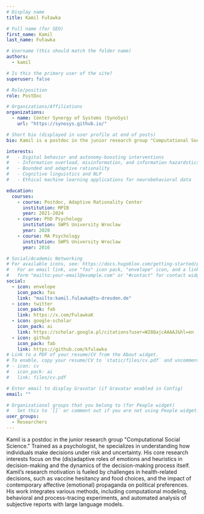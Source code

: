 ```yaml
---
# Display name
title: Kamil Fuławka

# Full name (for SEO)
first_name: Kamil
last_name: Fuławka

# Username (this should match the folder name)
authors:
  - kamil

# Is this the primary user of the site?
superuser: false

# Role/position
role: PostDoc

# Organizations/Affiliations
organizations:
  - name: Center Synergy of Systems (SynoSys)
    url: "https://synosys.github.io/"

# Short bio (displayed in user profile at end of posts)
bio: Kamil is a postdoc in the junior research group "Computational Social Science." Trained as a psychologist, he specializes in understanding how individuals make decisions under risk and uncertainty. His core research interests focus on the (dis)adaptive roles of emotions and heuristics in decision-making and the dynamics of the decision-making process itself. Kamil’s research motivation is fueled by challenges in health-related decisions, such as vaccine hesitancy and food choices, and the impact of contemporary affective (emotional) propaganda on political preferences. His work integrates various methods, including computational modeling, behavioral and process-tracing experiments, and automated analysis of subjective reports with large language models.

interests:
#   - Digital behavior and autonomy-boosting interventions
#   - Information overload, misinformation, and information hazardstics
#   - Bounded and adaptive rationality
#   - Cognitive linguistics and NLP
#   - Ethical machine learning applications for neurobehavioral data

education:
  courses:
    - course: Postdoc, Adaptive Rationality Center
      institution: MPIB
      year: 2021-2024
    - course: PhD Psychology
      institution: SWPS University Wroclaw
      year: 2020
    - course: MA Psychology
      institution: SWPS University Wroclaw
      year: 2016

# Social/Academic Networking
# For available icons, see: https://docs.hugoblox.com/getting-started/page-builder/#icons
#   For an email link, use "fas" icon pack, "envelope" icon, and a link in the
#   form "mailto:your-email@example.com" or "#contact" for contact widget.
social:
  - icon: envelope
    icon_pack: fas
    link: "mailto:kamil.fulawka@tu-dresden.de"
  - icon: twitter
    icon_pack: fab
    link: https://x.com/FulawkaK
  - icon: google-scholar
    icon_pack: ai
    link: https://scholar.google.pl/citations?user=W28QajcAAAAJ&hl=en
  - icon: github
    icon_pack: fab
    link: https://github.com/kfulawka
# Link to a PDF of your resume/CV from the About widget.
# To enable, copy your resume/CV to `static/files/cv.pdf` and uncomment the lines below.
# - icon: cv
#   icon_pack: ai
#   link: files/cv.pdf

# Enter email to display Gravatar (if Gravatar enabled in Config)
email: ""

# Organizational groups that you belong to (for People widget)
#   Set this to `[]` or comment out if you are not using People widget.
user_groups:
  - Researchers
---
```


Kamil is a postdoc in the junior research group "Computational Social Science." Trained as a psychologist, he specializes in understanding how individuals make decisions under risk and uncertainty. His core research interests focus on the (dis)adaptive roles of emotions and heuristics in decision-making and the dynamics of the decision-making process itself. Kamil’s research motivation is fueled by challenges in health-related decisions, such as vaccine hesitancy and food choices, and the impact of contemporary affective (emotional) propaganda on political preferences. His work integrates various methods, including computational modeling, behavioral and process-tracing experiments, and automated analysis of subjective reports with large language models.
